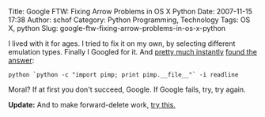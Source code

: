 Title: Google FTW: Fixing Arrow Problems in OS X Python
Date: 2007-11-15 17:38
Author: schof
Category: Python Programming, Technology
Tags: OS X, python
Slug: google-ftw-fixing-arrow-problems-in-os-x-python

I lived with it for ages. I tried to fix it on my own, by selecting
different emulation types. Finally I Googled for it. And [pretty much
instantly](http://forums.macosxhints.com/archive/index.php/t-64151.html)
[found the
answer](http://simplygenius.com/2005/08/readline-for-python-on-osx_30.html):

``` {lang="python"}
python `python -c "import pimp; print pimp.__file__"` -i readline
```

Moral? If at first you don't succeed, Google. If Google fails, try, try
again.

**Update:** And to make forward-delete work, [try
this.](http://www.macosxhints.com/article.php?story=20050525040921189)

